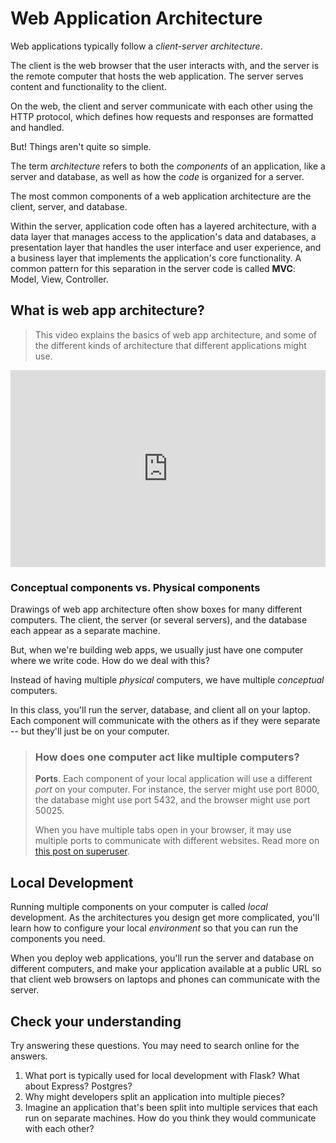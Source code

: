 # Web Application Architecture

Web applications typically follow a *client-server architecture*. 

The client is the web browser that the user interacts with, and the server is 
the remote computer that hosts the web application. The server serves content 
and functionality to the client.

On the web, the client and server communicate with each other using the HTTP 
protocol, which defines how requests and responses are formatted and handled.

But! Things aren't quite so simple.

The term _architecture_ refers to both the _components_ of an application, like 
a server and database, as well as how the _code_ is organized for a server.

The most common components of a web application architecture are the client, 
server, and database.

Within the server, application code often has a layered architecture, with a data 
layer that manages access to the application's data and databases, a 
presentation layer that handles the user interface and user experience, and a 
business layer that implements the application's core functionality. A common 
pattern for this separation in the server code is called **MVC**: Model, View, 
Controller.

## What is web app architecture?

> This video explains the basics of web app architecture, and some of the
> different kinds of architecture that different applications might use.

<div style="position: relative; padding-bottom: 62.5%; height: 0;"><iframe src="https://www.youtube.com/embed/sDlCSIDwpDs?start=152" frameborder="0" webkitallowfullscreen mozallowfullscreen allowfullscreen style="position: absolute; top: 0; left: 0; width: 100%; height: 100%;"></iframe></div>

### Conceptual components vs. Physical components

Drawings of web app architecture often show boxes for many different computers. 
The client, the server (or several servers), and the database each appear as a
separate machine.

But, when we're building web apps, we usually just have one computer where we
write code. How do we deal with this?

Instead of having multiple _physical_ computers, we have multiple _conceptual_ 
computers.

In this class, you'll run the server, database, and client all on your laptop. 
Each component will communicate with the others as if they were separate -- but 
they'll just be on your computer.

> ### How does one computer act like multiple computers?
> **Ports**. Each component of your local application will use a different 
> _port_ on your computer. For instance, the server might use port 8000, the 
> database might use port 5432, and the browser might use port 50025.
> 
> When you have multiple tabs open in your browser, it may use multiple ports to
> communicate with different websites. Read more on [this post on superuser](https://superuser.com/questions/1055281/do-web-browsers-use-different-outgoing-ports-for-different-tabs).

## Local Development

Running multiple components on your computer is called _local_ development. As
the architectures you design get more complicated, you'll learn how to configure
your local _environment_ so that you can run the components you need.

When you deploy web applications, you'll run the server and database on 
different computers, and make your application available at a public URL so that 
client web browsers on laptops and phones can communicate with the server.

## Check your understanding

Try answering these questions. You may need to search online for the answers.

1. What port is typically used for local development with Flask? What about
   Express? Postgres?
2. Why might developers split an application into multiple pieces?
3. Imagine an application that's been split into multiple services that each run
   on separate machines. How do you think they would communicate with each
   other?
